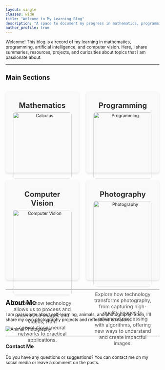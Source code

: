 ```yaml
---
layout: single
classes: wide
title: "Welcome to My Learning Blog"
description: "A space to document my progress in mathematics, programming, computer vision, and more."
author_profile: true
---
```


<head>
  <meta name="viewport" content="width=device-width, initial-scale=1.0">
</head>

Welcome! This blog is a record of my learning in mathematics, programming, artificial intelligence, and computer vision. Here, I share summaries, resources, projects, and curiosities about topics that I am passionate about.

---

<!-- Inline styles for the grid -->
<style>
/* Grid layout */
.grid-wrapper {
  display: grid;
  grid-template-columns: repeat(2, 1fr); /* Two columns */
  gap: 1.5rem; /* Space between cells */
  margin: 2rem 0;
}

.grid-item {
  text-align: center;
  background: #f9f9f9; /* Light background */
  padding: 1.5rem;
  border-radius: 8px;
  box-shadow: 0 4px 6px rgba(0, 0, 0, 0.1);
}

.grid-item img {
  width: 100%; /* Image takes up 100% of the container */
  max-width: 300px; /* Max image width */
  height: auto; /* Keeps proportion */
  margin: 0 auto 1rem; /* Centers and adds space below */
  display: block;
  border-radius: 8px; /* Rounded corners */
}

.grid-item h3 {
  margin: 0.5rem 0;
  font-size: 1.5rem;
  color: #333;
}

.grid-item p {
  font-size: 1rem;
  color: #555;
}

/* Media query for small screens (less than 768px) */
@media (max-width: 768px) {
  .grid-wrapper {
    grid-template-columns: 1fr; /* One column on small screens */
  }

  .grid-item h3 {
    font-size: 1.2rem; /* Adjust text size */
  }

  .grid-item p {
    font-size: 0.9rem; /* Adjust text size */
  }
}  
</style>

<!-- Main container -->
## Main Sections

<div class="grid-wrapper">
  <!-- Mathematics Section -->
  <div class="grid-item">
    <h3>Mathematics</h3>
    <img src="https://via.placeholder.com/600x300" alt="Calculus">
    <p>In this section, you'll find summaries of fundamental concepts such as calculus, linear algebra, transforms, and differential equations.</p>
  </div>

  <!-- Programming Section -->
  <div class="grid-item">
    <h3>Programming</h3>
    <img src="https://via.placeholder.com/600x300" alt="Programming">
    <p>Explore tutorials, projects, and algorithms developed with Python, applied to artificial intelligence, computer vision, and data analysis.</p>
  </div>

  <!-- Computer Vision Section -->
  <div class="grid-item">
    <h3>Computer Vision</h3>
    <img src="https://via.placeholder.com/600x300" alt="Computer Vision">
    <p>Discover how technology allows us to process and understand images and videos, from convolutional neural networks to practical applications.</p>
  </div>

  <!-- Photography Section -->
  <div class="grid-item">
    <h3>Photography</h3>
    <img src="https://via.placeholder.com/600x300" alt="Photography">
    <p>Explore how technology transforms photography, from capturing high-quality images to advanced processing with algorithms, offering new ways to understand and create impactful images.</p>
  </div>  
</div>

---

## About Me

I am passionate about self-learning, animals, and photography. Soon, I'll share my own photography projects and reflections on nature.

![Animal Photography](https://via.placeholder.com/600x300)

---

### Contact Me

Do you have any questions or suggestions? You can contact me on my social media or leave a comment on the posts.
